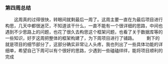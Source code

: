 ### 第四周总结

　　这周真的过得很快，转眼间就剩最后一周了。这周主要一直在为最后项目进行构思，几天中都很迷茫，不知道该干什么，一直不能有一个很详细的思路，中间也遇到不少思路上的问题，也花了很久去构思这个框架问题，也看了关于数据库等的一些知识，好歹这周把整体的框架构建了，为下周项目进行了铺路。
　　剩下的就是项目的细节部分了，这部分确实非常让人头疼，我也列出了一些具体功能的详细单，希望自己下周可以有个很好的思路，少遇到一些磕磕绊绊，能将项目顺利的完成



















































